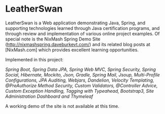 LeatherSwan
==========================

LeatherSwan is a Web application demonstrating Java, Spring, and supporting technologies
 learned through Java certification programs, and through review and implementation of various
 online project examples.
 Of special note is the NixMash Spring Demo Site (http://nixmashspring.daveburkevt.com/)
 and its related blog posts at [NixMash.com] which provides excellent learning opportunities.

Implemented in this project:

*Spring Boot, Spring Data JPA, Spring Web MVC, Spring Security, Spring Social, Hibernate,
 Mockito, Json, Gradle, Spring Mail, Jsoup, Multi-Profile Configurations, JPA Auditing,
 Webjars, Dandelion, Velocity Templating, @PreAuthorize Method Security, Custom Validators,
 @Controller Advice, Custom Exception Handling, Tagging with Typeahead, Bootstrap3,
 Site Administration Dashboard and Thymeleaf*

A working demo of the site is not available at this time.

